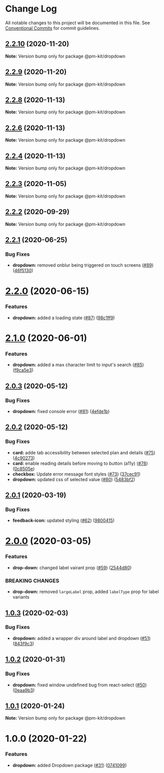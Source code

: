 # Change Log

All notable changes to this project will be documented in this file.
See [Conventional Commits](https://conventionalcommits.org) for commit guidelines.

## [2.2.10](https://github.com/telus/pm-kit/compare/@pm-kit/dropdown@2.2.9...@pm-kit/dropdown@2.2.10) (2020-11-20)

**Note:** Version bump only for package @pm-kit/dropdown





## [2.2.9](https://github.com/telus/pm-kit/compare/@pm-kit/dropdown@2.2.8...@pm-kit/dropdown@2.2.9) (2020-11-20)

**Note:** Version bump only for package @pm-kit/dropdown





## [2.2.8](https://github.com/telus/pm-kit/compare/@pm-kit/dropdown@2.2.6...@pm-kit/dropdown@2.2.8) (2020-11-13)

**Note:** Version bump only for package @pm-kit/dropdown





## [2.2.6](https://github.com/telus/pm-kit/compare/@pm-kit/dropdown@2.2.4...@pm-kit/dropdown@2.2.6) (2020-11-13)

**Note:** Version bump only for package @pm-kit/dropdown





## [2.2.4](https://github.com/telus/pm-kit/compare/@pm-kit/dropdown@2.2.3...@pm-kit/dropdown@2.2.4) (2020-11-13)

**Note:** Version bump only for package @pm-kit/dropdown





## [2.2.3](https://github.com/telus/pm-kit/compare/@pm-kit/dropdown@2.2.2...@pm-kit/dropdown@2.2.3) (2020-11-05)

**Note:** Version bump only for package @pm-kit/dropdown





## [2.2.2](https://github.com/telus/pm-kit/compare/@pm-kit/dropdown@2.2.1...@pm-kit/dropdown@2.2.2) (2020-09-29)

**Note:** Version bump only for package @pm-kit/dropdown





## [2.2.1](https://github.com/telus/pm-kit/compare/@pm-kit/dropdown@2.2.0...@pm-kit/dropdown@2.2.1) (2020-06-25)


### Bug Fixes

* **dropdown:** removed onblur being triggered on touch screens ([#89](https://github.com/telus/pm-kit/issues/89)) ([46f5130](https://github.com/telus/pm-kit/commit/46f51304b93c07d0d918e2b2b0e0f908ca913ce7))





# [2.2.0](https://github.com/telus/pm-kit/compare/@pm-kit/dropdown@2.1.0...@pm-kit/dropdown@2.2.0) (2020-06-15)


### Features

* **dropdown:** added a loading state ([#87](https://github.com/telus/pm-kit/issues/87)) ([98c1ff9](https://github.com/telus/pm-kit/commit/98c1ff977b3a01654ac25756703e08179f8adc9d))





# [2.1.0](https://github.com/telus/pm-kit/compare/@pm-kit/dropdown@2.0.3...@pm-kit/dropdown@2.1.0) (2020-06-01)


### Features

* **dropdown:** added a max character limit to input's search ([#85](https://github.com/telus/pm-kit/issues/85)) ([f9ca5e3](https://github.com/telus/pm-kit/commit/f9ca5e3b0d92ec70df8754b03edcca2328af1ecc))





## [2.0.3](https://github.com/telus/pm-kit/compare/@pm-kit/dropdown@2.0.2...@pm-kit/dropdown@2.0.3) (2020-05-12)


### Bug Fixes

* **dropdown:** fixed console error ([#81](https://github.com/telus/pm-kit/issues/81)) ([4efde1b](https://github.com/telus/pm-kit/commit/4efde1b9c53e23c5c744fa4975ee01d6f4652fb5))





## [2.0.2](https://github.com/telus/pm-kit/compare/@pm-kit/dropdown@2.0.1...@pm-kit/dropdown@2.0.2) (2020-05-12)


### Bug Fixes

* **card:** adde tab accessibility between selected plan and details ([#75](https://github.com/telus/pm-kit/issues/75)) ([4c90273](https://github.com/telus/pm-kit/commit/4c9027347b54d1e4e3196f3ed15e545fc69b377d))
* **card:** enable reading details before moving to button (a11y) ([#78](https://github.com/telus/pm-kit/issues/78)) ([0c8505e](https://github.com/telus/pm-kit/commit/0c8505eb67af308c3d8ca82e929fb168aac81f15))
* **checkbox:** Update error message font styles ([#73](https://github.com/telus/pm-kit/issues/73)) ([37cec91](https://github.com/telus/pm-kit/commit/37cec91c91010a8a3e32ddd67ef5e449e17c9ae4))
* **dropdown:** updated css of selected value ([#80](https://github.com/telus/pm-kit/issues/80)) ([5483bf2](https://github.com/telus/pm-kit/commit/5483bf2c91c8c22bd406b174593baff4f4cf4f41))





## [2.0.1](https://github.com/telus/pm-kit/compare/@pm-kit/dropdown@2.0.0...@pm-kit/dropdown@2.0.1) (2020-03-19)


### Bug Fixes

* **feedback-icon:** updated styling  ([#62](https://github.com/telus/pm-kit/issues/62)) ([9800415](https://github.com/telus/pm-kit/commit/980041551fedc99598ba8b1aad4f5045fec4b50e))





# [2.0.0](https://github.com/telus/pm-kit/compare/@pm-kit/dropdown@1.0.3...@pm-kit/dropdown@2.0.0) (2020-03-05)


### Features

* **drop-down:** changed label vairant prop ([#59](https://github.com/telus/pm-kit/issues/59)) ([2544d80](https://github.com/telus/pm-kit/commit/2544d80e732560c0bf99c14b7e1f07995f21eb40))


### BREAKING CHANGES

* **drop-down:** removed `largeLabel` prop, added `labelType` prop for label variants





## [1.0.3](https://github.com/telus/pm-kit/compare/@pm-kit/dropdown@1.0.2...@pm-kit/dropdown@1.0.3) (2020-02-03)


### Bug Fixes

* **dropdown:** added a wrapper div around label and dropdown ([#51](https://github.com/telus/pm-kit/issues/51)) ([843f9c3](https://github.com/telus/pm-kit/commit/843f9c35d5297a8391e7fbd0fd8891028323b98a))





## [1.0.2](https://github.com/telus/pm-kit/compare/@pm-kit/dropdown@1.0.1...@pm-kit/dropdown@1.0.2) (2020-01-31)


### Bug Fixes

* **dropdown:** fixed window undefined bug from react-select ([#50](https://github.com/telus/pm-kit/issues/50)) ([0eaa9b3](https://github.com/telus/pm-kit/commit/0eaa9b35abb76997db39e160814fe9ce1fe1bbb0))





## [1.0.1](https://github.com/telus/pm-kit/compare/@pm-kit/dropdown@1.0.0...@pm-kit/dropdown@1.0.1) (2020-01-24)

**Note:** Version bump only for package @pm-kit/dropdown





# 1.0.0 (2020-01-22)


### Features

* **dropdown:** added Dropdown package ([#31](https://github.com/telus/pm-kit/issues/31)) ([0741099](https://github.com/telus/pm-kit/commit/0741099a74c59f5e0ba6d442b02f67eb22275bfd))
